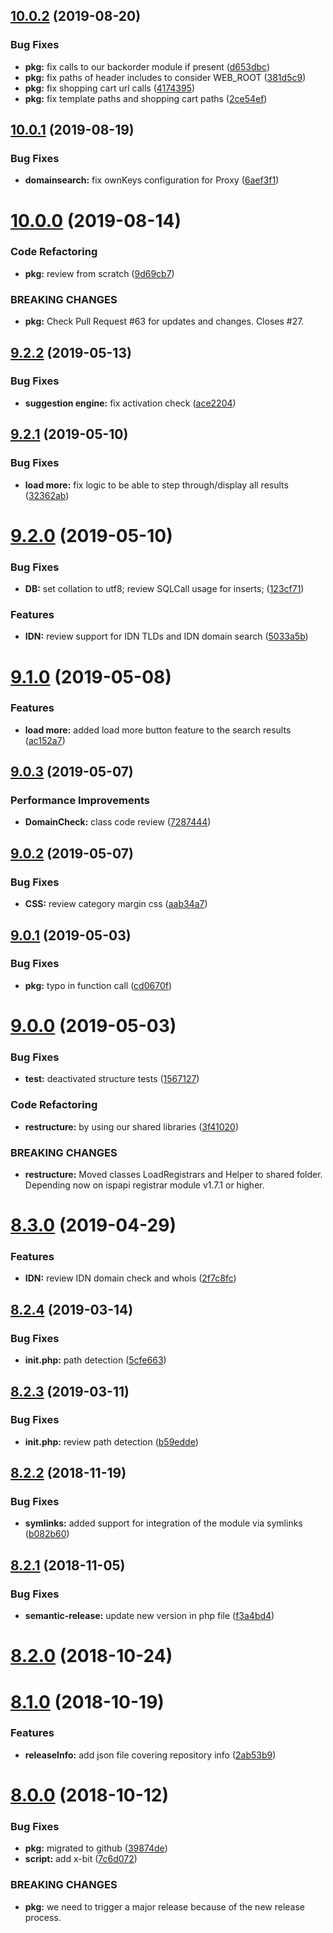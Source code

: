 ## [10.0.2](https://github.com/hexonet/whmcs-ispapi-domainchecker/compare/v10.0.1...v10.0.2) (2019-08-20)


### Bug Fixes

* **pkg:** fix calls to our backorder module if present ([d653dbc](https://github.com/hexonet/whmcs-ispapi-domainchecker/commit/d653dbc))
* **pkg:** fix paths of header includes to consider WEB_ROOT ([381d5c9](https://github.com/hexonet/whmcs-ispapi-domainchecker/commit/381d5c9))
* **pkg:** fix shopping cart url calls ([4174395](https://github.com/hexonet/whmcs-ispapi-domainchecker/commit/4174395))
* **pkg:** fix template paths and shopping cart paths ([2ce54ef](https://github.com/hexonet/whmcs-ispapi-domainchecker/commit/2ce54ef))

## [10.0.1](https://github.com/hexonet/whmcs-ispapi-domainchecker/compare/v10.0.0...v10.0.1) (2019-08-19)


### Bug Fixes

* **domainsearch:** fix ownKeys configuration for Proxy ([6aef3f1](https://github.com/hexonet/whmcs-ispapi-domainchecker/commit/6aef3f1))

# [10.0.0](https://github.com/hexonet/whmcs-ispapi-domainchecker/compare/v9.2.2...v10.0.0) (2019-08-14)


### Code Refactoring

* **pkg:** review from scratch ([9d69cb7](https://github.com/hexonet/whmcs-ispapi-domainchecker/commit/9d69cb7))


### BREAKING CHANGES

* **pkg:** Check Pull Request #63 for updates and changes. Closes #27.

## [9.2.2](https://github.com/hexonet/whmcs-ispapi-domainchecker/compare/v9.2.1...v9.2.2) (2019-05-13)


### Bug Fixes

* **suggestion engine:** fix activation check ([ace2204](https://github.com/hexonet/whmcs-ispapi-domainchecker/commit/ace2204))

## [9.2.1](https://github.com/hexonet/whmcs-ispapi-domainchecker/compare/v9.2.0...v9.2.1) (2019-05-10)


### Bug Fixes

* **load more:** fix logic to be able to step through/display all results ([32362ab](https://github.com/hexonet/whmcs-ispapi-domainchecker/commit/32362ab))

# [9.2.0](https://github.com/hexonet/whmcs-ispapi-domainchecker/compare/v9.1.0...v9.2.0) (2019-05-10)


### Bug Fixes

* **DB:** set collation to utf8; review SQLCall usage for inserts; ([123cf71](https://github.com/hexonet/whmcs-ispapi-domainchecker/commit/123cf71))


### Features

* **IDN:** review support for IDN TLDs and IDN domain search ([5033a5b](https://github.com/hexonet/whmcs-ispapi-domainchecker/commit/5033a5b))

# [9.1.0](https://github.com/hexonet/whmcs-ispapi-domainchecker/compare/v9.0.3...v9.1.0) (2019-05-08)


### Features

* **load more:** added load more button feature to the search results ([ac152a7](https://github.com/hexonet/whmcs-ispapi-domainchecker/commit/ac152a7))

## [9.0.3](https://github.com/hexonet/whmcs-ispapi-domainchecker/compare/v9.0.2...v9.0.3) (2019-05-07)


### Performance Improvements

* **DomainCheck:** class code review ([7287444](https://github.com/hexonet/whmcs-ispapi-domainchecker/commit/7287444))

## [9.0.2](https://github.com/hexonet/whmcs-ispapi-domainchecker/compare/v9.0.1...v9.0.2) (2019-05-07)


### Bug Fixes

* **CSS:** review category margin css ([aab34a7](https://github.com/hexonet/whmcs-ispapi-domainchecker/commit/aab34a7))

## [9.0.1](https://github.com/hexonet/whmcs-ispapi-domainchecker/compare/v9.0.0...v9.0.1) (2019-05-03)


### Bug Fixes

* **pkg:** typo in function call ([cd0670f](https://github.com/hexonet/whmcs-ispapi-domainchecker/commit/cd0670f))

# [9.0.0](https://github.com/hexonet/whmcs-ispapi-domainchecker/compare/v8.3.0...v9.0.0) (2019-05-03)


### Bug Fixes

* **test:** deactivated structure tests ([1567127](https://github.com/hexonet/whmcs-ispapi-domainchecker/commit/1567127))


### Code Refactoring

* **restructure:** by using our shared libraries ([3f41020](https://github.com/hexonet/whmcs-ispapi-domainchecker/commit/3f41020))


### BREAKING CHANGES

* **restructure:** Moved classes LoadRegistrars and Helper to shared folder. Depending now on ispapi
registrar module v1.7.1 or higher.

# [8.3.0](https://github.com/hexonet/whmcs-ispapi-domainchecker/compare/v8.2.4...v8.3.0) (2019-04-29)


### Features

* **IDN:** review IDN domain check and whois ([2f7c8fc](https://github.com/hexonet/whmcs-ispapi-domainchecker/commit/2f7c8fc))

## [8.2.4](https://github.com/hexonet/whmcs-ispapi-domainchecker/compare/v8.2.3...v8.2.4) (2019-03-14)


### Bug Fixes

* **init.php:** path detection ([5cfe663](https://github.com/hexonet/whmcs-ispapi-domainchecker/commit/5cfe663))

## [8.2.3](https://github.com/hexonet/whmcs-ispapi-domainchecker/compare/v8.2.2...v8.2.3) (2019-03-11)


### Bug Fixes

* **init.php:** review path detection ([b59edde](https://github.com/hexonet/whmcs-ispapi-domainchecker/commit/b59edde))

## [8.2.2](https://github.com/hexonet/whmcs-ispapi-domainchecker/compare/v8.2.1...v8.2.2) (2018-11-19)


### Bug Fixes

* **symlinks:** added support for integration of the module via symlinks ([b082b60](https://github.com/hexonet/whmcs-ispapi-domainchecker/commit/b082b60))

## [8.2.1](https://github.com/hexonet/whmcs-ispapi-domainchecker/compare/v8.2.0...v8.2.1) (2018-11-05)


### Bug Fixes

* **semantic-release:** update new version in php file ([f3a4bd4](https://github.com/hexonet/whmcs-ispapi-domainchecker/commit/f3a4bd4))

# [8.2.0](https://github.com/hexonet/whmcs-ispapi-domainchecker/compare/v8.1.0...v8.2.0) (2018-10-24)

# [8.1.0](https://github.com/hexonet/whmcs-ispapi-domainchecker/compare/v8.0.0...v8.1.0) (2018-10-19)


### Features

* **releaseInfo:** add json file covering repository info ([2ab53b9](https://github.com/hexonet/whmcs-ispapi-domainchecker/commit/2ab53b9))

# [8.0.0](https://github.com/hexonet/whmcs-ispapi-domainchecker/compare/v7.3.3...v8.0.0) (2018-10-12)


### Bug Fixes

* **pkg:** migrated to github ([39874de](https://github.com/hexonet/whmcs-ispapi-domainchecker/commit/39874de))
* **script:** add x-bit ([7c6d072](https://github.com/hexonet/whmcs-ispapi-domainchecker/commit/7c6d072))


### BREAKING CHANGES

* **pkg:** we need to trigger a major release because of the new release process.
